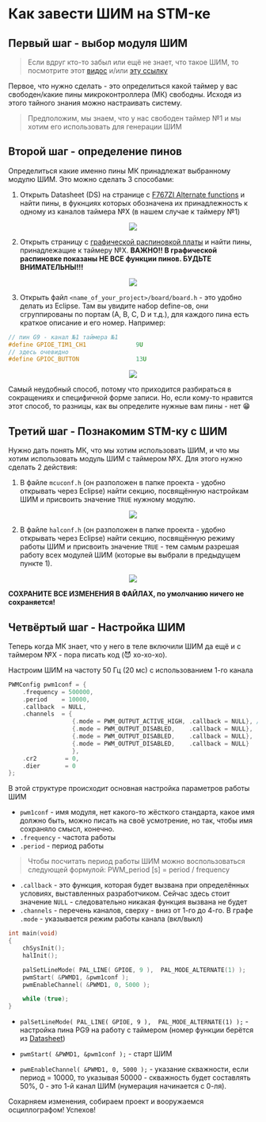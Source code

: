 # Как завести ШИМ на STM-ке

## Первый шаг - выбор модуля ШИМ

> Если вдруг кто-то забыл или ещё не знает, что такое ШИМ, то посмотрите этот [видос](https://www.youtube.com/watch?v=B_Ysdv1xRbA) и/или [эту ссылку](http://robotclass.ru/wp-content/uploads/2013/04/%D0%97%D0%B0%D0%BD%D1%8F%D1%82%D0%B8%D0%B5-6.-%D0%A8%D0%B8%D1%80%D0%BE%D1%82%D0%BD%D0%BE-%D0%B8%D0%BC%D0%BF%D1%83%D0%BB%D1%8C%D1%81%D0%BD%D0%B0%D1%8F-%D0%BC%D0%BE%D0%B4%D1%83%D0%BB%D1%8F%D1%86%D0%B8%D1%8F.pdf)

Первое, что нужно сделать - это определиться какой таймер у вас свободен/какие пины микроконтроллера (МК) свободны. Исходя из этого тайного знания можно настраивать систему. 

> Предположим, мы знаем, что у нас свободен таймер №1 и мы хотим его использовать для генерации ШИМ

## Второй шаг - определение пинов

Определиться какие именно пины МК принадлежат выбранному модулю ШИМ. Это можно сделать 3 способами: 

1. Открыть Datasheet (DS) на странице с [F767ZI Alternate functions](http://www.st.com/content/ccc/resource/technical/document/datasheet/group3/c5/37/9c/1d/a6/09/4e/1a/DM00273119/files/DM00273119.pdf/jcr:content/translations/en.DM00273119.pdf#page=89) и найти пины, в фукнциях которых обозначена их принадлежность к одному из каналов таймера №X (в нашем случае к таймеру №1)

<p align="center">
<img src="pwm_pics/fig1.PNG">
</p>

2. Открыть страницу с [графической распиновкой платы](https://os.mbed.com/platforms/ST-Nucleo-F767ZI/) и найти пины, принадлежащие к таймеру №Х. **ВАЖНО!! В графической распиновке показаны НЕ ВСЕ функции пинов. БУДЬТЕ ВНИМАТЕЛЬНЫ!!!** 

<p align="center">
<img src="pwm_pics/fig2.PNG">
</p>

3. Открыть файл `<name_of_your_project>/board/board.h` - это удобно делать из Eclipse. Там вы увидите набор define-ов, они сгруппированы по портам (А, В, С, D и т.д.), для каждого пина есть краткое описание и его номер. Например:

```cpp
// пин G9 - канал №1 таймера №1 
#define GPIOE_TIM1_CH1              9U
// здесь очевидно 
#define GPIOC_BUTTON                13U
```

<p align="center">
<img src="pwm_pics/fig3.PNG">
</p>

Самый неудобный способ, потому что приходится разбираться в сокращениях и специфичной форме записи. Но, если кому-то нравится этот способ, то разницы, как вы определите нужные вам пины - нет :grin:

## Третий шаг - Познакомим STM-ку с ШИМ

Нужно дать понять МК, что мы хотим использовать ШИМ, и что мы хотим использовать модуль ШИМ с таймером №Х. Для этого нужно сделать 2 действия:

1. В файле `mcuconf.h` (он разположен в папке проекта - удобно открывать через Eclipse) найти секцию, посвящённую настройкам ШИМ и присвоить значение `TRUE` нужному модулю.

<p align="center">
<img src="pwm_pics/fig4.PNG">
</p>

2. В файле `halconf.h` (он разположен в папке проекта - удобно открывать через Eclipse) найти секцию, посвящённую режиму работы ШИМ и присвоить значение `TRUE` - тем самым разрешая работу всех модулей ШИМ (которые вы выбрали в предыдущем пункте 1).

<p align="center">
<img src="pwm_pics/fig5.PNG">
</p>

**СОХРАНИТЕ ВСЕ ИЗМЕНЕНИЯ В ФАЙЛАХ, по умолчанию ничего не сохраняется!**

## Четвёртый шаг - Настройка ШИМ

Теперь когда МК знает, что у него в теле включили ШИМ да ещё и с таймером №Х - пора писать код (:smiling_imp: хо-хо-хо). 

Настроим ШИМ на частоту 50 Гц (20 мс) с использованием 1-го канала
```cpp
PWMConfig pwm1conf = {
    .frequency = 500000,
    .period    = 10000,	 
    .callback  = NULL,
    .channels  = {
                  {.mode = PWM_OUTPUT_ACTIVE_HIGH, .callback = NULL}, // Channel 1 is working CH1 = PE9		
                  {.mode = PWM_OUTPUT_DISABLED,    .callback = NULL},
                  {.mode = PWM_OUTPUT_DISABLED,    .callback = NULL},
                  {.mode = PWM_OUTPUT_DISABLED,    .callback = NULL}
                  },
    .cr2        = 0,
    .dier       = 0
};
```
В этой структуре происходит основная настройка параметров работы ШИМ

* `pwm1conf` - имя модуля, нет какого-то жёсткого стандарта, какое имя должно быть, можно писать на своё усмотрение, но так, чтобы имя сохраняло смысл, конечно. 
* `.frequency` - частота работы  
* `.period` - период работы

> Чтобы посчитать период работы ШИМ можно воспользоваться следующей формулой: PWM_period [s] = period / frequency 

* `.callback` - это функция, которая будет вызвана при определённых условиях, выставленных разработчиком. Сейчас здесь стоит значение `NULL` - следовательно никакая функция вызвана не будет
* `.channels` - перечень каналов, сверху - вниз от 1-го до 4-го. В графе `.mode` - указывается режим работы канала (вкл/выкл)

```cpp
int main(void)
{
    chSysInit();
    halInit();

    palSetLineMode( PAL_LINE( GPIOE, 9 ),  PAL_MODE_ALTERNATE(1) );
    pwmStart( &PWMD1, &pwm1conf );
    pwmEnableChannel( &PWMD1, 0, 5000 );

    while (true);
}
```

* `palSetLineMode( PAL_LINE( GPIOE, 9 ),  PAL_MODE_ALTERNATE(1) );` - настройка пина PG9 на работу с таймером (номер функции берётся из [Datasheet](http://www.st.com/content/ccc/resource/technical/document/datasheet/group3/c5/37/9c/1d/a6/09/4e/1a/DM00273119/files/DM00273119.pdf/jcr:content/translations/en.DM00273119.pdf#page=89))

* `pwmStart( &PWMD1, &pwm1conf );` - старт ШИМ
* `pwmEnableChannel( &PWMD1, 0, 5000 );` - указание скважности, если период = 10000, то указывая 50000 - скважность будет составлять 50%, 0 - это 1-й канал ШИМ (нумерация начинается с 0-ля).

Сохарняем изменения, собираем проект и вооружаемся осциллографом! Успехов! 


